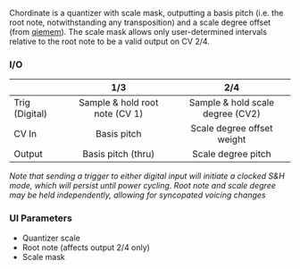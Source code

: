 Chordinate is a quantizer with scale mask, outputting a basis pitch (i.e. the root note, notwithstanding any transposition) and a scale degree offset (from [qiemem](https://github.com/qiemem/O_C-HemisphereSuite)). The scale mask allows only user-determined intervals relative to the root note to be a valid output on CV 2/4.

### I/O

|                |              1/3           |                   2/4                |
| -------------- |:---------------------------:|:-------------------------------------:|
| Trig (Digital) |  Sample & hold root note (CV 1)   | Sample & hold scale degree (CV2) |
| CV In          | Basis pitch |      Scale degree offset weight     |
| Output         |        Basis pitch (thru)           |         Scale degree pitch          |

_Note that sending a trigger to either digital input will initiate a clocked S&H mode, which will persist until power cycling. Root note and scale degree may be held independently, allowing for syncopated voicing changes_

### UI Parameters
* Quantizer scale
* Root note (affects output 2/4 only)
* Scale mask